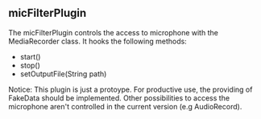 micFilterPlugin
--------------------------

The micFilterPlugin controls the access to microphone with the MediaRecorder class. It hooks the following methods:

- start()
- stop()
- setOutputFile(String path)

Notice: This plugin is just a protoype. For productive use, the providing of FakeData should be implemented. Other possibilities to access the microphone aren't controlled in the current version (e.g AudioRecord).
